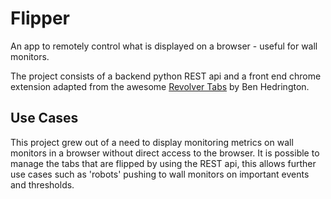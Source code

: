 # Flipper
An app to remotely control what is displayed on a browser - useful for wall monitors.

The project consists of a backend python REST api and a front end chrome extension adapted 
from the awesome [Revolver Tabs](https://code.google.com/p/revolver-chrome-extensions/) by Ben Hedrington.

## Use Cases
This project grew out of a need to display monitoring metrics on wall monitors in a browser without direct access to the browser. 
It is possible to manage the tabs that are flipped by using the REST api, this allows further use cases such as 'robots' pushing to wall
monitors on important events and thresholds. 
